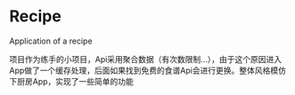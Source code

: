 # Recipe
Application of a recipe

项目作为练手的小项目，Api采用聚合数据（有次数限制...），由于这个原因进入App做了一个缓存处理，后面如果找到免费的食谱Api会进行更换。整体风格模仿下厨房App，实现了一些简单的功能
